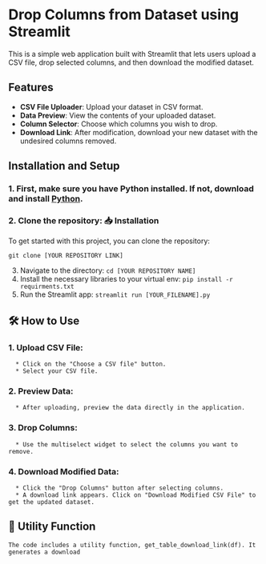 # Drop Columns from Dataset using Streamlit

This is a simple web application built with Streamlit that lets users upload a CSV file, drop selected columns, and then download the modified dataset.

## Features
- **CSV File Uploader**: Upload your dataset in CSV format.
- **Data Preview**: View the contents of your uploaded dataset.
- **Column Selector**: Choose which columns you wish to drop.
- **Download Link**: After modification, download your new dataset with the undesired columns removed.

## Installation and Setup

### 1. First, make sure you have Python installed. If not, download and install [Python](https://www.python.org/downloads/).

### 2. Clone the repository: 📥 Installation

To get started with this project, you can clone the repository:

`git clone [YOUR REPOSITORY LINK]`

3. Navigate to the directory: `cd [YOUR REPOSITORY NAME]`
4. Install the necessary libraries to your virtual env: `pip install -r requirments.txt`
5. Run the Streamlit app: `streamlit run [YOUR_FILENAME].py`



## 🛠 How to Use
### 1. Upload CSV File:
      * Click on the "Choose a CSV file" button.
      * Select your CSV file.
### 2. Preview Data:
      * After uploading, preview the data directly in the application.
### 3. Drop Columns:
      * Use the multiselect widget to select the columns you want to remove.
### 4. Download Modified Data:
      * Click the "Drop Columns" button after selecting columns.
      * A download link appears. Click on "Download Modified CSV File" to get the updated dataset.
## 📌 Utility Function
`The code includes a utility function, get_table_download_link(df).
It generates a download`

   

